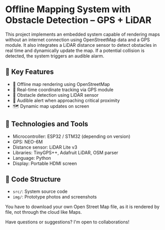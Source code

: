 # Offline Mapping System with Obstacle Detection – GPS + LiDAR

This project implements an embedded system capable of rendering maps without an internet connection using OpenStreetMap data and a GPS module. It also integrates a LiDAR distance sensor to detect obstacles in real time and dynamically update the map. If a potential collision is detected, the system triggers an audible alarm.

## 🧠 Key Features

- 📍 Offline map rendering using OpenStreetMap
- 📡 Real-time coordinate tracking via GPS module
- 📏 Obstacle detection using LiDAR sensor
- 🔔 Audible alert when approaching critical proximity
- 🗺️ Dynamic map updates on screen

## 🔧 Technologies and Tools

- Microcontroller: ESP32 / STM32 (depending on version)
- GPS: NEO-6M
- Distance sensor: LiDAR Lite v3
- Libraries: TinyGPS++, Adafruit LiDAR, OSM parser
- Language: Python
- Display: Portable HDMI screen

## 📁 Code Structure

- `src/`: System source code
- `img/`: Prototype photos and screenshots

You have to download your own Open Street Map file, as it is rendered by file, not through the cloud like Maps.

Have questions or suggestions? I'm open to collaborations!
